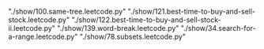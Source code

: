 "./show/100.same-tree.leetcode.py"
"./show/121.best-time-to-buy-and-sell-stock.leetcode.py"
"./show/122.best-time-to-buy-and-sell-stock-ii.leetcode.py"
"./show/139.word-break.leetcode.py"
"./show/34.search-for-a-range.leetcode.py"
"./show/78.subsets.leetcode.py"
